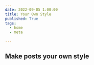 ```yaml
---
date: 2022-09-05 1:00:00
title: Your Own Style
published: True
tags:
  - home
  - meta

---
```



## Make posts your own style

